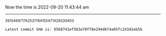 Now the time is 2022-09-20 11:43:44 am

---

<small>391546971742521784155471428330403</small>

```txt
Latest commit SHA is: 9568741ef583e70ff8e294d6f4a05fc2d101eb5b
```
